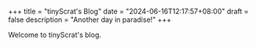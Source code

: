 +++
title = "tinyScrat's Blog"
date = "2024-06-16T12:17:57+08:00"
draft = false
description = "Another day in paradise!"
+++

Welcome to tinyScrat's blog.
